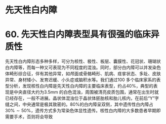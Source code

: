 # 先天性白内障  
# 60. 先天性白内障表型具有很强的临床异质性  
先天性白内障形态多种多样，可分为核性、极性、板层、囊膜性、花冠状、珊瑚状白内障等，而每一种又可表现为不同程度的混浊。同时，部分白内障可以并发染色体畸形综合征，伴有其他异常，如颅面或骨骼畸形、肌病、痉挛状态、多趾、皮肤异常、身材矮小、发育迟缓、小头症或脑积水等。我们通过100 多个临床家系的表型分析，发现核性白内障是先天性白内障的主要临床表型，约占$40\%$，典型的表现是中央直径大约为$3.5\mathrm{mm}$ 的白色混浊，周围被清亮皮质包围，通常在出生时就已经存在，一般不进展。晶状体混浊位于晶状体胚胎核和胎儿核内，在前后“Y”字缝之间，中央通常是极其致密的。$80\%$的白内障呈双侧，其中遗传性白内障占$30\%\sim50\%$，遗传方式多为常染色体显性遗传。核性白内障的大多数患者早期即需要手术，否则将会导致  